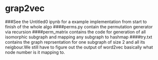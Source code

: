 # grap2vec
###See the Untitled0 ipynb for a example implementation from start to finish of the whole algo
####perms.py contain the permutation generator via recursion 
####perm_matrix contains the code for generation of all isomorphic subgraph and mapping any subgraph to hashmap
####try.txt contains the graph reprsentation for one subgraph of size 2 and all its neigbour.We still have to figure out the output of word2vec basically what node number is it mapping to.
